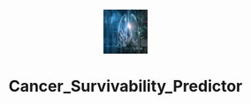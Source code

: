 <!-- PROJECT LOGO -->
<br />
<div align="center">
<img src="images/logo.jpeg" alt="Logo" width="80" height="80">
  </a>

# Cancer_Survivability_Predictor
